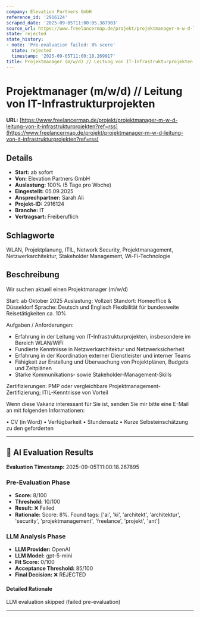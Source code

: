 ```yaml
---
company: Elevation Partners GmbH
reference_id: '2916124'
scraped_date: '2025-09-05T11:00:05.387903'
source_url: https://www.freelancermap.de/projekt/projektmanager-m-w-d-leitung-von-it-infrastrukturprojekten?ref=rss
state: rejected
state_history:
- note: 'Pre-evaluation failed: 8% score'
  state: rejected
  timestamp: '2025-09-05T11:00:18.269917'
title: Projektmanager (m/w/d) // Leitung von IT-Infrastrukturprojekten
---
```



# Projektmanager (m/w/d) // Leitung von IT-Infrastrukturprojekten
**URL:** [https://www.freelancermap.de/projekt/projektmanager-m-w-d-leitung-von-it-infrastrukturprojekten?ref=rss](https://www.freelancermap.de/projekt/projektmanager-m-w-d-leitung-von-it-infrastrukturprojekten?ref=rss)
## Details
- **Start:** ab sofort
- **Von:** Elevation Partners GmbH
- **Auslastung:** 100% (5 Tage pro Woche)
- **Eingestellt:** 05.09.2025
- **Ansprechpartner:** Sarah Ali
- **Projekt-ID:** 2916124
- **Branche:** IT
- **Vertragsart:** Freiberuflich

## Schlagworte
WLAN, Projektplanung, ITIL, Network Security, Projektmanagement, Netzwerkarchitektur, Stakeholder Management, Wi-Fi-Technologie

## Beschreibung
Wir suchen aktuell einen Projektmanager (m/w/d)

Start: ab Oktober 2025
Auslastung: Vollzeit
Standort: Homeoffice & Düsseldorf
Sprache: Deutsch und Englisch
Flexibilität für bundesweite Reisetätigkeiten ca. 10%

Aufgaben / Anforderungen:

- Erfahrung in der Leitung von IT-Infrastrukturprojekten, insbesondere im Bereich WLAN/WiFi
- Fundierte Kenntnisse in Netzwerkarchitektur und Netzwerksicherheit
- Erfahrung in der Koordination externer Dienstleister und interner Teams
- Fähigkeit zur Erstellung und Überwachung von Projektplänen, Budgets und Zeitplänen
- Starke Kommunikations- sowie Stakeholder-Management-Skills

Zertifizierungen:
PMP oder vergleichbare Projektmanagement-Zertifizierung;
ITIL-Kenntnisse von Vorteil

Wenn diese Vakanz interessant für Sie ist, senden Sie mir bitte eine E-Mail an mit folgenden Informationen:

• CV (in Word)
• Verfügbarkeit
• Stundensatz
• Kurze Selbsteinschätzung zu den geforderten

---

## 🤖 AI Evaluation Results

**Evaluation Timestamp:** 2025-09-05T11:00:18.267895

### Pre-Evaluation Phase
- **Score:** 8/100
- **Threshold:** 10/100
- **Result:** ❌ Failed
- **Rationale:** Score: 8%. Found tags: ['ai', 'ki', 'architekt', 'architektur', 'security', 'projektmanagement', 'freelance', 'projekt', 'ant']

### LLM Analysis Phase
- **LLM Provider:** OpenAI
- **LLM Model:** gpt-5-mini
- **Fit Score:** 0/100
- **Acceptance Threshold:** 85/100
- **Final Decision:** ❌ REJECTED

#### Detailed Rationale
LLM evaluation skipped (failed pre-evaluation)

---
